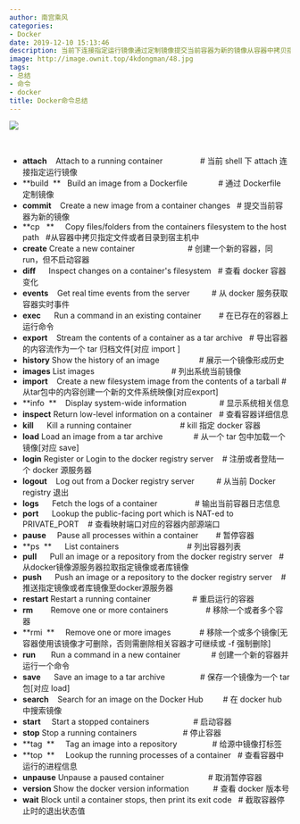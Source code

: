 ```yaml
---
author: 南宫乘风
categories:
- Docker
date: 2019-12-10 15:13:46
description: 当前下连接指定运行镜像通过定制镜像提交当前容器为新的镜像从容器中拷贝指定文件或者目录到宿主机中创建一个新的容器，同，但不启动容器查看容器变化从服务获取容器实时事件在已存在的容器上运行命令导出容器的内容。。。。。。。
image: http://image.ownit.top/4kdongman/48.jpg
tags:
- 总结
- 命令
- docker
title: Docker命令总结
---
```


<!--more-->

![](http://image.ownit.top/csdn/20191210150243559.png)

 

- **attach**    Attach to a running container                 # 当前 shell 下 attach 连接指定运行镜像
- **build  **   Build an image from a Dockerfile              # 通过 Dockerfile 定制镜像
- **commit**    Create a new image from a container changes   # 提交当前容器为新的镜像
- **cp   **     Copy files/folders from the containers filesystem to the host path   #从容器中拷贝指定文件或者目录到宿主机中
- **create** Create a new container                        # 创建一个新的容器，同 run，但不启动容器
- **diff**      Inspect changes on a container's filesystem   # 查看 docker 容器变化
- **events**    Get real time events from the server          # 从 docker 服务获取容器实时事件
- **exec**      Run a command in an existing container        # 在已存在的容器上运行命令
- **export**    Stream the contents of a container as a tar archive   # 导出容器的内容流作为一个 tar 归档文件\[对应 import \]
- **history** Show the history of an image                  # 展示一个镜像形成历史
- **images** List images                                   # 列出系统当前镜像
- **import**    Create a new filesystem image from the contents of a tarball # 从tar包中的内容创建一个新的文件系统映像\[对应export\]
- **info  **    Display system-wide information               # 显示系统相关信息
- **inspect** Return low-level information on a container   # 查看容器详细信息
- **kill**      Kill a running container                      # kill 指定 docker 容器
- **load** Load an image from a tar archive              # 从一个 tar 包中加载一个镜像\[对应 save\]
- **login** Register or Login to the docker registry server    # 注册或者登陆一个 docker 源服务器
- **logout**    Log out from a Docker registry server          # 从当前 Docker registry 退出
- **logs**      Fetch the logs of a container                 # 输出当前容器日志信息
- **port**      Lookup the public-facing port which is NAT-ed to PRIVATE\_PORT    # 查看映射端口对应的容器内部源端口
- **pause**     Pause all processes within a container        # 暂停容器
- **ps  **      List containers                               # 列出容器列表
- **pull**      Pull an image or a repository from the docker registry server   # 从docker镜像源服务器拉取指定镜像或者库镜像
- **push**      Push an image or a repository to the docker registry server    # 推送指定镜像或者库镜像至docker源服务器
- **restart** Restart a running container                   # 重启运行的容器
- **rm**        Remove one or more containers                 # 移除一个或者多个容器
- **rmi  **     Remove one or more images             # 移除一个或多个镜像\[无容器使用该镜像才可删除，否则需删除相关容器才可继续或 -f 强制删除\]
- **run**       Run a command in a new container              # 创建一个新的容器并运行一个命令
- **save**      Save an image to a tar archive                # 保存一个镜像为一个 tar 包\[对应 load\]
- **search**    Search for an image on the Docker Hub         # 在 docker hub 中搜索镜像
- **start**     Start a stopped containers                    # 启动容器
- **stop** Stop a running containers                     # 停止容器
- **tag  **     Tag an image into a repository                # 给源中镜像打标签
- **top  **     Lookup the running processes of a container   # 查看容器中运行的进程信息
- **unpause** Unpause a paused container                    # 取消暂停容器
- **version** Show the docker version information           # 查看 docker 版本号
- **wait** Block until a container stops, then print its exit code   # 截取容器停止时的退出状态值